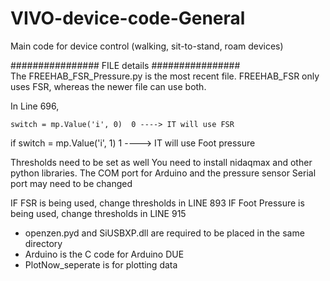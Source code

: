 # VIVO-device-code-General
Main code for device control (walking, sit-to-stand, roam devices)


################ FILE details ################   
The FREEHAB_FSR_Pressure.py is the most recent file. FREEHAB_FSR only uses FSR, whereas the newer file can use both.

In Line 696,

    switch = mp.Value('i', 0)  0 ----> IT will use FSR

if switch = mp.Value('i', 1)   1 ----> IT will use Foot pressure
 
Thresholds need to be set as well
You need to install nidaqmax and other python libraries. The COM port for Arduino and the pressure sensor Serial port may need to be changed



IF FSR is being used, change thresholds in LINE 893
IF Foot Pressure is being used, change thresholds in LINE 915

- openzen.pyd and SiUSBXP.dll are required to be placed in the same directory 
- Arduino is the C code for Arduino DUE
- PlotNow_seperate is for plotting data
